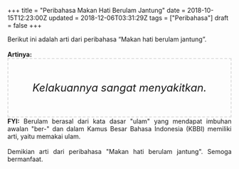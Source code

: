 +++
title = "Peribahasa Makan Hati Berulam Jantung"
date = 2018-10-15T12:23:00Z
updated = 2018-12-06T03:31:29Z
tags = ["Peribahasa"]
draft = false
+++

<div dir="ltr" style="text-align: left;" trbidi="on"><div style="text-align: justify;">Berikut ini adalah arti dari peribahasa “Makan hati berulam jantung”.</div><br /><div style="text-align: justify;"><b>Artinya:</b></div><div style="border: 2px dashed #ddd; font-size: 24px; height: auto; margin: 0 auto; padding: 50px; text-align: center; width: auto;"><i>Kelakuannya sangat menyakitkan.</i></div><div style="text-align: justify;"><b>FYI:</b> Berulam berasal dari kata dasar "ulam" yang mendapat imbuhan awalan "ber-" dan dalam Kamus Besar Bahasa Indonesia (KBBI) memiliki arti, yaitu memakai ulam.</div><div style="text-align: justify;"><br /></div><div style="text-align: justify;">Demikian arti dari peribahasa "Makan hati berulam jantung". Semoga bermanfaat.</div></div>
